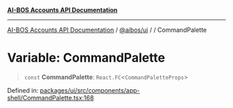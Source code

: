 [**AI-BOS Accounts API Documentation**](../../../README.md)

***

[AI-BOS Accounts API Documentation](../../../README.md) / [@aibos/ui](../README.md) / [](../README.md) / CommandPalette

# Variable: CommandPalette

> `const` **CommandPalette**: `React.FC`\<`CommandPaletteProps`\>

Defined in: [packages/ui/src/components/app-shell/CommandPalette.tsx:168](https://github.com/pohlai88/accounts/blob/48103fb36d28b2b9bfb33472b6de2f719773cde9/packages/ui/src/components/app-shell/CommandPalette.tsx#L168)
